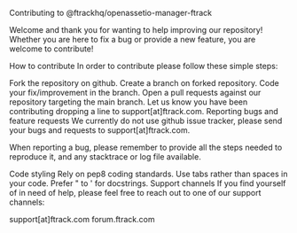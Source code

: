 Contributing to @ftrackhq/openassetio-manager-ftrack

Welcome and thank you for wanting to help improving our repository! Whether you are here to fix a bug or provide a new feature, you are welcome to contribute!

How to contribute
In order to contribute please follow these simple steps:

Fork the repository on github.
Create a branch on forked repository.
Code your fix/improvement in the branch.
Open a pull requests against our repository targeting the main branch.
Let us know you have been contributing dropping a line to support[at]ftrack.com.
Reporting bugs and feature requests
We currently do not use github issue tracker, please send your bugs and requests to support[at]ftrack.com.

When reporting a bug, please remember to provide all the steps needed to reproduce it, and any stacktrace or log file available.

Code styling
Rely on pep8 coding standards.
Use tabs rather than spaces in your code.
Prefer " to ' for docstrings.
Support channels
If you find yourself of in need of help, please feel free to reach out to one of our support channels:

support[at]ftrack.com
forum.ftrack.com